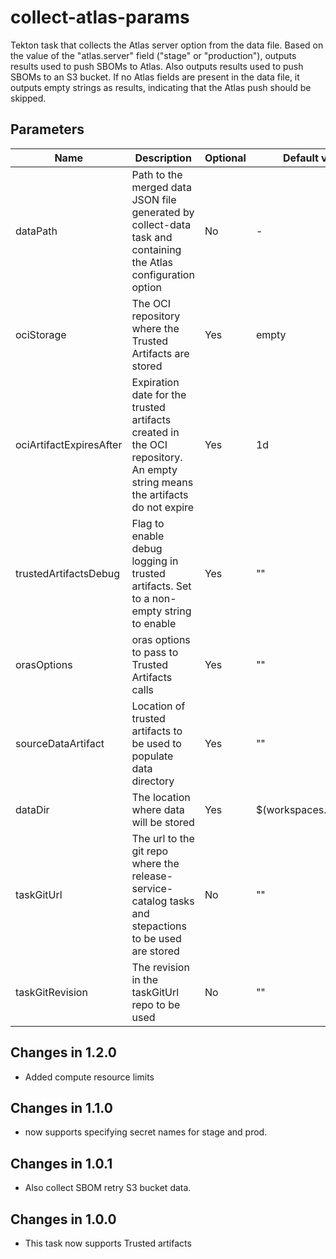 # collect-atlas-params

Tekton task that collects the Atlas server option from the data file. Based on
the value of the "atlas.server" field ("stage" or "production"), outputs results
used to push SBOMs to Atlas. Also outputs results used to push SBOMs to an S3
bucket. If no Atlas fields are present in the data file, it outputs empty
strings as results, indicating that the Atlas push should be skipped.

## Parameters
| Name                    | Description                                                                                                                | Optional    | Default value           |
|-------------------------|----------------------------------------------------------------------------------------------------------------------------|-------------|-------------------------|
| dataPath                | Path to the merged data JSON file generated by collect-data task and containing the Atlas configuration option             | No          | -                       |
| ociStorage              | The OCI repository where the Trusted Artifacts are stored                                                                  | Yes         | empty                   |
| ociArtifactExpiresAfter | Expiration date for the trusted artifacts created in the OCI repository. An empty string means the artifacts do not expire | Yes         | 1d                      |
| trustedArtifactsDebug   | Flag to enable debug logging in trusted artifacts. Set to a non-empty string to enable                                     | Yes         | ""                      |
| orasOptions             | oras options to pass to Trusted Artifacts calls                                                                            | Yes         | ""                      | 
| sourceDataArtifact      | Location of trusted artifacts to be used to populate data directory                                                        | Yes         | ""                      |
| dataDir                 | The location where data will be stored                                                                                     | Yes         | $(workspaces.data.path) |
| taskGitUrl              | The url to the git repo where the release-service-catalog tasks and stepactions to be used are stored                      | No          | ""                      |
| taskGitRevision         | The revision in the taskGitUrl repo to be used                                                                             | No          | ""                      |

## Changes in 1.2.0
* Added compute resource limits

## Changes in 1.1.0
* now supports specifying secret names for stage and prod. 

## Changes in 1.0.1
* Also collect SBOM retry S3 bucket data.

## Changes in 1.0.0
* This task now supports Trusted artifacts
